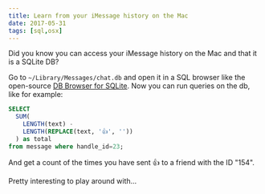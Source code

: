 ```yaml
---
title: Learn from your iMessage history on the Mac
date: 2017-05-31
tags: [sql,osx]
---
```


Did you know you can access your iMessage history on the Mac and that it is a SQLite DB?

Go to `~/Library/Messages/chat.db` and open it in a SQL browser like the open-source [DB Browser for SQLite](http://sqlitebrowser.org/). Now you can run queries on the db, like for example:

```sql
SELECT 
  SUM(
    LENGTH(text) -
    LENGTH(REPLACE(text, '👍', ''))
  ) as total
from message where handle_id=23;
```

And get a count of the times you have sent 👍 to a friend with the ID "154".

Pretty interesting to play around with...
